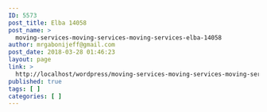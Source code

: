 ```yaml
---
ID: 5573
post_title: Elba 14058
post_name: >
  moving-services-moving-services-moving-services-elba-14058
author: mrgabonijeff@gmail.com
post_date: 2018-03-28 01:46:23
layout: page
link: >
  http://localhost/wordpress/moving-services-moving-services-moving-services-elba-14058/
published: true
tags: [ ]
categories: [ ]
---
```

